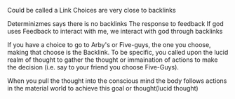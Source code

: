 Could be called a Link
Choices are very close to backlinks

Determinizmes says there is no backlinks
The response to feedback
If god uses Feedback to interact with me, we interact with god through backlinks

If you have a choice to go to Arby's or Five-guys, the one you choose, making that choose is the Backlink. To be specific, you called upon the lucid realm of thought to gather the thought or immaination of actions to make the decision (i.e. say to your friend you choose Five-Guys). 

When you pull the thought into the conscious mind the body follows actions in the material world to achieve this goal or thought(lucid thought)
